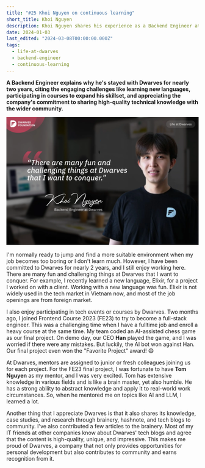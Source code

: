 ```yaml
---
title: "#25 Khoi Nguyen on continuous learning"
short_title: Khoi Nguyen
description: Khoi Nguyen shares his experience as a Backend Engineer at Dwarves, highlighting the continuous learning opportunities, challenging projects, and knowledge sharing culture
date: 2024-01-03
last_edited: "2024-03-08T00:00:00.000Z"
tags:
  - life-at-dwarves
  - backend-engineer
  - continuous-learning
---
```


**A Backend Engineer explains why he's stayed with Dwarves for nearly two years, citing the engaging challenges like learning new languages, participating in courses to expand his skillset, and appreciating the company's commitment to sharing high-quality technical knowledge with the wider community.**

![Khoi Nguyen - Backend Engineer at Dwarves](assets/notion-image-1744012258509-shu6o.webp)

I'm normally ready to jump and find a more suitable environment when my job becomes too boring or I don't learn much. However, I have been committed to Dwarves for nearly 2 years, and I still enjoy working here. There are many fun and challenging things at Dwarves that I want to conquer. For example, I recently learned a new language, Elixir, for a project I worked on with a client. Working with a new language was fun. Elixir is not widely used in the tech market in Vietnam now, and most of the job openings are from foreign market.

I also enjoy participating in tech events or courses by Dwarves. Two months ago, I joined Frontend Course 2023 (FE23) to try to become a full-stack engineer. This was a challenging time when I have a fulltime job and enroll a heavy course at the same time. My team coded an AI-assisted chess game as our final project. On demo day, our CEO **Han** played the game, and I was worried if there were any mistakes. But luckily, the AI bot won against Han. Our final project even won the "Favorite Project" award! 😄

At Dwarves, mentors are assigned to junior or fresh colleagues joining us for each project. For the FE23 final project, I was fortunate to have **Tom Nguyen** as my mentor, and I was very excited. Tom has extensive knowledge in various fields and is like a brain master, yet also humble. He has a strong ability to abstract knowledge and apply it to real-world work circumstances. So, when he mentored me on topics like AI and LLM, I learned a lot.

Another thing that I appreciate Dwarves is that it also shares its knowledge, case studies, and research through brainery, hashnote, and tech blogs to community. I've also contributed a few articles to the brainery. Most of my IT friends at other companies know about Dwarves' tech blogs and agree that the content is high-quality, unique, and impressive. This makes me proud of Dwarves, a company that not only provides opportunities for personal development but also contributes to community and earns recognition from it.
